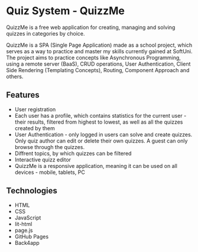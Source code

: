 # Quiz System - QuizzMe
QuizzMe is a free web application for creating, managing and solving quizzes in categories by choice.

QuizzMe is a SPA (Single Page Application) made as a school project, which serves as a way to practice and master my skills currently gained at SoftUni. The project aims to practice concepts like Asynchronous Programming, using a remote server (BaaS), CRUD operations, User Authentication, Client Side Rendering (Templating Concepts), Routing, Component Approach and others.


## Features
* User registration
* Each user has a profile, which contains statistics for the current user - their results, filtered from highest to lowest, as well as all the quizzes created by them
* User Authentication - only logged in users can solve and create quizzes. Only quiz author can edit or delete their own quizzes. A guest can only browse through the quizzes.
* Diffrent topics, by which quizzes can be filtered
* Interactive quizz editor
* QuizzMe is a responsive application, meaning it can be used on all devices - mobile, tablets, PC

## Technologies
* HTML
* CSS
* JavaScript
* lit-html
* page.js
* GitHub Pages
* Back4app